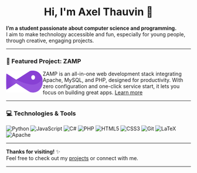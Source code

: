 <h1 align="center">Hi, I'm Axel Thauvin 👋</h1>

**I’m a student passionate about computer science and programming.**  
I aim to make technology accessible and fun, especially for young people, through creative, engaging projects.

---

### 🚀 Featured Project: ZAMP

<a href="https://github.com/Axthauvin/Netflix-better-marks">
<img align="left" width="100" height="60" src="https://raw.githubusercontent.com/Axthauvin/ZAMP/main/src/svg/fishy.svg">
</a>

<span>
ZAMP is an all-in-one web development stack integrating Apache, MySQL, and PHP, designed for productivity. With zero configuration and one-click service start, it lets you focus on building great apps.
<a href="https://github.com/Axthauvin/Netflix-better-marks">Learn more</a>
</span>



---

### 💻 Technologies & Tools

![Python](https://img.shields.io/badge/python-3670A0?style=for-the-badge&logo=python&logoColor=ffdd54)
![JavaScript](https://img.shields.io/badge/javascript-%23323330.svg?style=for-the-badge&logo=javascript&logoColor=%23F7DF1E)
![C#](https://img.shields.io/badge/c%23-%23239120.svg?style=for-the-badge&logo=csharp&logoColor=white)
![PHP](https://img.shields.io/badge/php-%23777BB4.svg?style=for-the-badge&logo=php&logoColor=white)
![HTML5](https://img.shields.io/badge/html5-%23E34F26.svg?style=for-the-badge&logo=html5&logoColor=white)
![CSS3](https://img.shields.io/badge/css3-%231572B6.svg?style=for-the-badge&logo=css3&logoColor=white)
![Git](https://img.shields.io/badge/git-%23F05033.svg?style=for-the-badge&logo=git&logoColor=white)
![LaTeX](https://img.shields.io/badge/latex-%23008080.svg?style=for-the-badge&logo=latex&logoColor=white)
![Apache](https://img.shields.io/badge/apache-%23D42029.svg?style=for-the-badge&logo=apache&logoColor=white)

---

**Thanks for visiting!** ✨  
Feel free to check out my [projects](https://github.com/Axthauvin) or connect with me.

---
